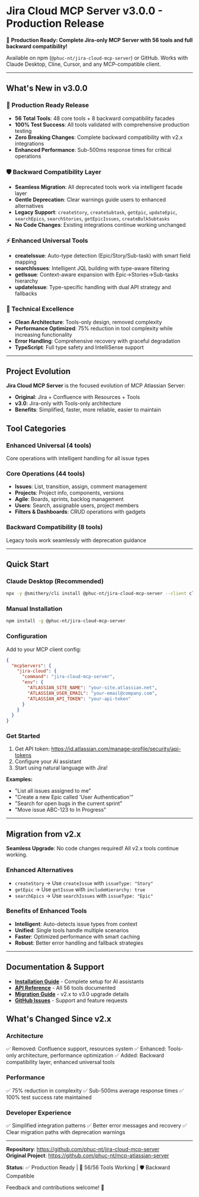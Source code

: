 # Jira Cloud MCP Server v3.0.0 - Production Release

🎉 **Production Ready: Complete Jira-only MCP Server with 56 tools and full backward compatibility!**

Available on npm (`@phuc-nt/jira-cloud-mcp-server`) or GitHub. Works with Claude Desktop, Cline, Cursor, and any MCP-compatible client.

---

## What's New in v3.0.0

### 🚀 Production Ready Release
- **56 Total Tools**: 48 core tools + 8 backward compatibility facades
- **100% Test Success**: All tools validated with comprehensive production testing
- **Zero Breaking Changes**: Complete backward compatibility with v2.x integrations
- **Enhanced Performance**: Sub-500ms response times for critical operations

### 🛡️ Backward Compatibility Layer
- **Seamless Migration**: All deprecated tools work via intelligent facade layer
- **Gentle Deprecation**: Clear warnings guide users to enhanced alternatives
- **Legacy Support**: `createStory`, `createSubtask`, `getEpic`, `updateEpic`, `searchEpics`, `searchStories`, `getEpicIssues`, `createBulkSubtasks`
- **No Code Changes**: Existing integrations continue working unchanged

### ⚡ Enhanced Universal Tools
- **createIssue**: Auto-type detection (Epic/Story/Sub-task) with smart field mapping
- **searchIssues**: Intelligent JQL building with type-aware filtering
- **getIssue**: Context-aware expansion with Epic→Stories→Sub-tasks hierarchy
- **updateIssue**: Type-specific handling with dual API strategy and fallbacks

### 🔧 Technical Excellence
- **Clean Architecture**: Tools-only design, removed complexity
- **Performance Optimized**: 75% reduction in tool complexity while increasing functionality  
- **Error Handling**: Comprehensive recovery with graceful degradation
- **TypeScript**: Full type safety and IntelliSense support

---

## Project Evolution

**Jira Cloud MCP Server** is the focused evolution of MCP Atlassian Server:

- **Original**: Jira + Confluence with Resources + Tools
- **v3.0**: Jira-only with Tools-only architecture
- **Benefits**: Simplified, faster, more reliable, easier to maintain

## Tool Categories

### Enhanced Universal (4 tools)
Core operations with intelligent handling for all issue types

### Core Operations (44 tools)
- **Issues**: List, transition, assign, comment management
- **Projects**: Project info, components, versions
- **Agile**: Boards, sprints, backlog management
- **Users**: Search, assignable users, project members
- **Filters & Dashboards**: CRUD operations with gadgets

### Backward Compatibility (8 tools)
Legacy tools work seamlessly with deprecation guidance

---

## Quick Start

### Claude Desktop (Recommended)
```bash
npx -y @smithery/cli install @phuc-nt/jira-cloud-mcp-server --client claude
```

### Manual Installation
```bash
npm install -g @phuc-nt/jira-cloud-mcp-server
```

### Configuration
Add to your MCP client config:
```json
{
  "mcpServers": {
    "jira-cloud": {
      "command": "jira-cloud-mcp-server",
      "env": {
        "ATLASSIAN_SITE_NAME": "your-site.atlassian.net",
        "ATLASSIAN_USER_EMAIL": "your-email@company.com",
        "ATLASSIAN_API_TOKEN": "your-api-token"
      }
    }
  }
}
```

### Get Started
1. Get API token: https://id.atlassian.com/manage-profile/security/api-tokens
2. Configure your AI assistant
3. Start using natural language with Jira!

**Examples:**
- "List all issues assigned to me"
- "Create a new Epic called 'User Authentication'"
- "Search for open bugs in the current sprint"
- "Move issue ABC-123 to In Progress"

---

## Migration from v2.x

**Seamless Upgrade**: No code changes required! All v2.x tools continue working.

### Enhanced Alternatives
- `createStory` → Use `createIssue` with `issueType: "Story"`
- `getEpic` → Use `getIssue` with `includeHierarchy: true`
- `searchEpics` → Use `searchIssues` with `issueType: "Epic"`

### Benefits of Enhanced Tools
- **Intelligent**: Auto-detects issue types from context
- **Unified**: Single tools handle multiple scenarios
- **Faster**: Optimized performance with smart caching
- **Robust**: Better error handling and fallback strategies

---

## Documentation & Support

- **[Installation Guide](./llms-install.md)** - Complete setup for AI assistants
- **[API Reference](./docs/START_POINT.md)** - All 56 tools documented
- **[Migration Guide](./docs/02_implementation/sprints/sprint_5_3_completion_report.md)** - v2.x to v3.0 upgrade details
- **[GitHub Issues](https://github.com/phuc-nt/jira-cloud-mcp-server/issues)** - Support and feature requests

## What's Changed Since v2.x

### Architecture
✅ Removed: Confluence support, resources system
✅ Enhanced: Tools-only architecture, performance optimization
✅ Added: Backward compatibility layer, enhanced universal tools

### Performance
✅ 75% reduction in complexity
✅ Sub-500ms average response times
✅ 100% test success rate maintained

### Developer Experience  
✅ Simplified integration patterns
✅ Better error messages and recovery
✅ Clear migration paths with deprecation warnings

---

**Repository**: https://github.com/phuc-nt/jira-cloud-mcp-server  
**Original Project**: https://github.com/phuc-nt/mcp-atlassian-server  

**Status**: ✅ Production Ready | 🧪 56/56 Tools Working | 🛡️ Backward Compatible

Feedback and contributions welcome! 🚀